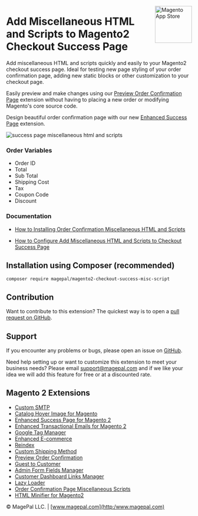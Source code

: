<a href="http://www.magepal.com" title="Magento Extension Store" ><img src="https://image.ibb.co/dHBkYH/Magepal_logo.png" width="100" align="right" alt="Magento App Store" /></a>

# Add Miscellaneous HTML and Scripts to Magento2 Checkout Success Page 


Add miscellaneous HTML and scripts quickly and easily to your Magento2 checkout success page. Ideal for testing new page styling of your order confirmation page, adding new static blocks or other customization to your checkout page.

Easily preview and make changes using our [Preview Order Confirmation Page](https://www.magepal.com/magento2/extensions/preview-order-confirmation-page-for-magento-2.html) extension without having to placing a new order or modifying Magento's core source code.

Design beautiful order confirmation page with our new [Enhanced Success Page](https://www.magepal.com/magento2/extensions/enhanced-success-page.html) extension.

![success page miscellaneous html and scripts](https://image.ibb.co/gZcjAx/Success_Page_Miscellaneous_HTML_and_Scripts_by_magepal.gif)

### Order Variables

- Order ID
- Total
- Sub Total
- Shipping Cost
- Tax
- Coupon Code
- Discount

### Documentation

 - [How to Installing Order Confirmation Miscellaneous HTML and Scripts](https://www.magepal.com/help/docs/success-page-miscellaneous-scripts-magento-2/#installation)

 - [How to Configure Add Miscellaneous HTML and Scripts to Checkout Success Page](https://www.magepal.com/help/docs/success-page-miscellaneous-scripts-magento-2/#configuration)

## Installation using Composer (recommended)

```
composer require magepal/magento2-checkout-success-misc-script
```

Contribution
---
Want to contribute to this extension? The quickest way is to open a [pull request on GitHub](https://help.github.com/articles/using-pull-requests).

Support
---
If you encounter any problems or bugs, please open an issue on [GitHub](https://github.com/magepal/magento2-reindex/issues).

Need help setting up or want to customize this extension to meet your business needs? Please email support@magepal.com and if we like your idea we will add this feature for free or at a discounted rate.

Magento 2 Extensions
---
- [Custom SMTP](https://www.magepal.com/magento2/extensions/custom-smtp.html)
- [Catalog Hover Image for Magento](https://www.magepal.com/magento2/extensions/catalog-hover-image-for-magento.html)
- [Enhanced Success Page for Magento 2](https://www.magepal.com/magento2/extensions/enhanced-success-page.html)
- [Enhanced Transactional Emails for Magento 2](https://www.magepal.com/magento2/extensions/enhanced-transactional-emails.html)
- [Google Tag Manager](https://www.magepal.com/magento2/extensions/google-tag-manager.html) 
- [Enhanced E-commerce](https://www.magepal.com/magento2/extensions/enhanced-ecommerce-for-google-tag-manager.html) 
- [Reindex](https://www.magepal.com/magento2/extensions/reindex.html) 
- [Custom Shipping Method](https://www.magepal.com/magento2/extensions/custom-shipping-rates-for-magento-2.html) 
- [Preview Order Confirmation](https://www.magepal.com/magento2/extensions/preview-order-confirmation-page-for-magento-2.html)
- [Guest to Customer](https://www.magepal.com/magento2/extensions/guest-to-customer.html) 
- [Admin Form Fields Manager](https://www.magepal.com/magento2/extensions/admin-form-fields-manager-for-magento-2.html) 
- [Customer Dashboard Links Manager](https://www.magepal.com/magento2/extensions/customer-dashboard-links-manager-for-magento-2.html) 
- [Lazy Loader](https://www.magepal.com/magento2/extensions/lazy-load.html) 
- [Order Confirmation Page Miscellaneous Scripts](https://www.magepal.com/magento2/extensions/order-confirmation-miscellaneous-scripts-for-magento-2.html)
- [HTML Minifier for Magento2](https://www.magepal.com/magento2/extensions/html-minifier.html)

© MagePal LLC. | [www.magepal.com](http:/www.magepal.com)

